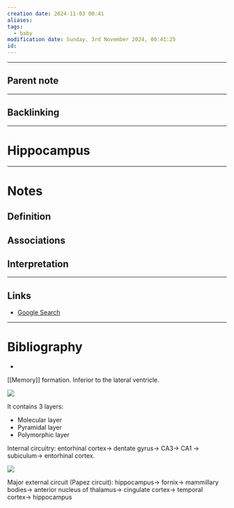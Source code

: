 ```yaml
---
creation date: 2024-11-03 00:41
aliases: 
tags:
  - baby
modification date: Sunday, 3rd November 2024, 00:41:25
id:
---
```

---

## Parent note
---
## Backlinking


---
# Hippocampus


---
# Notes

## Definition

## Associations

## Interpretation

---
## Links
- [Google Search](https://www.google.com/search?q=Hippocampus)

---
# Bibliography
 +

[[Memory]] formation. Inferior to the lateral ventricle.

![](<2 - Source Material/Masters/attachments/Attachment 28.png>)

It contains 3 layers:

- Molecular layer
- Pyramidal layer
- Polymorphic layer

Internal circuitry: entorhinal cortex→ dentate gyrus→ CA3→ CA1 → subiculum→ entorhinal cortex.

![](<2 - Source Material/Masters/attachments/Attachment 29.png>)

Major external circuit (Papez circuit): hippocampus→ fornix→ mammillary bodies→ anterior nucleus of thalamus→ cingulate cortex→ temporal cortex→ hippocampus